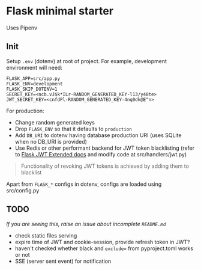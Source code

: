 # Flask minimal starter

Uses Pipenv

## Init

Setup `.env` (dotenv) at root of project. For example, development environment will need:

```
FLASK_APP=src/app.py
FLASK_ENV=development
FLASK_SKIP_DOTENV=1
SECRET_KEY=<ncb.vJ$k*ILr-RANDOM_GENERATED_KEY-l13/y48te>
JWT_SECRET_KEY=<cnfdPl-RANDOM_GENERATED_KEY-4nq0dk@E^n>
```

For production:

- Change random generated keys
- Drop `FLASK_ENV` so that it defaults to `production`
- Add `DB_URI` to dotenv having database production URI (uses SQLite when no DB_URI is provided)
- Use Redis or other performant backend for JWT token blacklisting (refer to [Flask JWT Extended docs](https://flask-jwt-extended.readthedocs.io/en/latest/blacklist_and_token_revoking.html) and modify code at src/handlers/jwt.py)

> Functionality of revoking JWT tokens is achieved by adding them to blacklist

Apart from `FLASK_*` configs in dotenv, configs are loaded using src/config.py

## TODO

_If you are seeing this, raise an issue about incomplete `README.md`_

- check static files serving
- expire time of JWT and cookie-session, provide refresh token in JWT?
- haven't checked whether black and `exclude=` from pyproject.toml works or not
- SSE (server sent event) for notification
